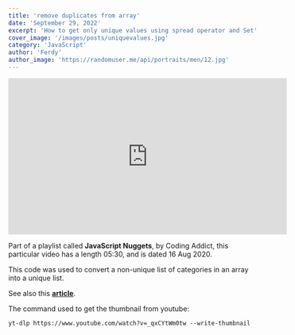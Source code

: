 ```yaml
---
title: 'remove duplicates from array'
date: 'September 29, 2022'
excerpt: 'How to get only unique values using spread operator and Set'
cover_image: '/images/posts/uniquevalues.jpg'
category: 'JavaScript'
author: 'Ferdy'
author_image: 'https://randomuser.me/api/portraits/men/12.jpg'
---
```

<div class="youtube-video-container">
    <iframe width="560" height="315" src="https://www.youtube.com/embed/yxT1lgupUrY" title="YouTube video player" frameborder="0" allow="accelerometer; autoplay; clipboard-write; encrypted-media; gyroscope; picture-in-picture" allowfullscreen></iframe>
</div>

Part of a playlist called **JavaScript Nuggets**, by Coding Addict, this particular video has a length 05:30, and is dated 16 Aug 2020.

This code was used to convert a non-unique list of categories in an array into a unique list.

See also this [**article**](https://dev.to/clairecodes/how-to-create-an-array-of-unique-values-in-javascript-using-sets-5dg6).

The command used to get the thumbnail from youtube:
```
yt-dlp https://www.youtube.com/watch?v=_qxCYtWm0tw --write-thumbnail
```

